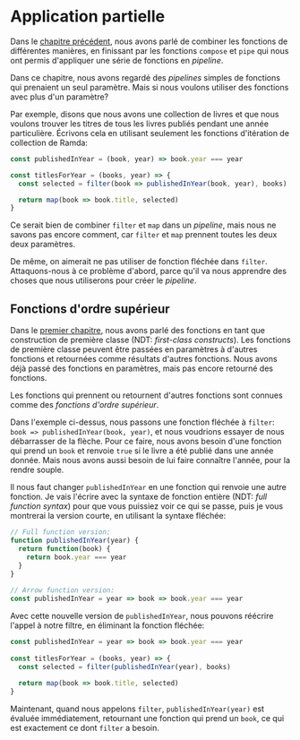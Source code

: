 # Application partielle

Dans le [chapitre précédent](/combinaison-de-fonctions.md), nous avons parlé de combiner les fonctions de différentes manières, en finissant par les fonctions `compose` et `pipe` qui nous ont permis d'appliquer une série de fonctions en _pipeline_.

Dans ce chapitre, nous avons regardé des _pipelines_ simples de fonctions qui prenaient un seul paramètre. Mais si nous voulons utiliser des fonctions avec plus d'un paramètre?

Par exemple, disons que nous avons une collection de livres et que nous voulons trouver les titres de tous les livres publiés pendant une année particulière. Écrivons cela en utilisant seulement les fonctions d'itération de collection de Ramda:

```js
const publishedInYear = (book, year) => book.year === year

const titlesForYear = (books, year) => {
  const selected = filter(book => publishedInYear(book, year), books)

  return map(book => book.title, selected)
}
```

Ce serait bien de combiner `filter` et `map` dans un _pipeline_, mais nous ne savons pas encore comment, car `filter` et `map` prennent toutes les deux deux paramètres.

De même, on aimerait ne pas utiliser de fonction fléchée dans `filter`. Attaquons-nous à ce problème d'abord, parce qu'il va nous apprendre des choses que nous utiliserons pour créer le _pipeline_.

## Fonctions d'ordre supérieur

Dans le [premier chapitre](//Commencement.md), nous avons parlé des fonctions en tant que construction de première classe \(NDT: _first-class constructs_\). Les fonctions de première classe peuvent être passées en paramètres à d'autres fonctions et retournées comme résultats d'autres fonctions. Nous avons déjà passé des fonctions en paramètres, mais pas encore retourné des fonctions.

Les fonctions qui prennent ou retournent d'autres fonctions sont connues comme des _fonctions d'ordre supérieur_.

Dans l'exemple ci-dessus, nous passons une fonction fléchée à `filter`: `book => publishedInYear(book, year)`, et nous voudrions essayer de nous débarrasser de la flèche. Pour ce faire, nous avons besoin d'une fonction qui prend un `book` et renvoie `true` si le livre a été publié dans une année donnée. Mais nous avons aussi besoin de lui faire connaître l'année, pour la rendre souple.

Il nous faut changer `publishedInYear` en une fonction qui renvoie une autre fonction. Je vais l'écrire avec la syntaxe de fonction entière \(NDT: _full function syntax_\) pour que vous puissiez voir ce qui se passe, puis je vous montrerai la version courte, en utilisant la syntaxe fléchée:

```js
// Full function version:
function publishedInYear(year) {
  return function(book) {
    return book.year === year
  }
}
 
// Arrow function version:
const publishedInYear = year => book => book.year === year
```

Avec cette nouvelle version de `publishedInYear`, nous pouvons réécrire l'appel à notre filtre, en éliminant la fonction fléchée:

```js
const publishedInYear = year => book => book.year === year
 
const titlesForYear = (books, year) => {
  const selected = filter(publishedInYear(year), books)
 
  return map(book => book.title, selected)
}
```

Maintenant, quand nous appelons `filter`, `publishedInYear(year)` est évaluée immédiatement, retournant une fonction qui prend un `book`, ce qui est exactement ce dont `filter` a besoin.



